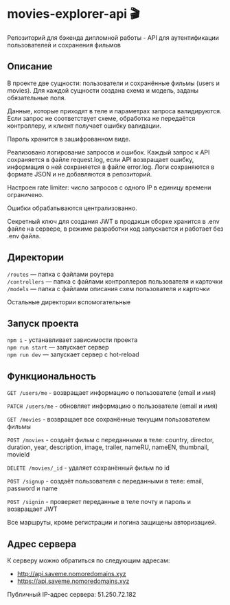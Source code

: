 # movies-explorer-api 🎬

Репозиторий для бэкенда дипломной работы - API для аутентификации пользователей и сохранения фильмов

## Описание

В проекте две сущности: пользователи и сохранённые фильмы (users и movies). Для каждой сущности создана схема и модель, заданы обязательные поля.

Данные, которые приходят в теле и параметрах запроса валидируются.  Если запрос не соответствует схеме, обработка не передаётся контроллеру, и клиент получает ошибку валидации.

Пароль хранится в зашифрованном виде.

Реализовано логирование запросов и ошибок. Каждый запрос к API сохраняется в файле request.log, если API возвращает ошибку, информация о ней сохраняется в файле error.log. Логи сохраняются в формате JSON и не добавляются в репозиторий.

Настроен rate limiter: число запросов с одного IP в единицу времени ограничено.

Ошибки обрабатываются централизованно.

Секретный ключ для создания JWT в продакшн сборке хранится в .env файле на сервере, в режиме разработки код запускается и работает без .env файла.

## Директории

`/routes` — папка с файлами роутера  
`/controllers` — папка с файлами контроллеров пользователя и карточки   
`/models` — папка с файлами описания схем пользователя и карточки 

Остальные директории вспомогательные

## Запуск проекта

`npm i` - устанавливает зависимости проекта   
`npm run start` — запускает сервер   
`npm run dev` — запускает сервер с hot-reload

## Функциональность
 
`GET /users/me` - возвращает информацию о пользователе (email и имя)

`PATCH /users/me` - обновляет информацию о пользователе (email и имя)
 
`GET /movies` - возвращает все сохранённые текущим  пользователем фильмы

`POST /movies` - создаёт фильм с переданными в теле: country, director, duration, year, description, image, trailer, nameRU, nameEN, thumbnail, movieId

`DELETE /movies/_id` - удаляет сохранённый фильм по id

`POST /signup` - создаёт пользователя с переданными в теле: email, password и name

`POST /signin` - проверяет переданные в теле почту и пароль и возвращает JWT

Все маршруты, кроме регистрации и логина защищены авторизацией.

## Адрес сервера

К серверу можно обратиться по следующим адресам:

* http://api.saveme.nomoredomains.xyz
* https://api.saveme.nomoredomains.xyz

Публичный IP-адрес сервера: 51.250.72.182
